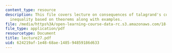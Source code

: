```yaml
---
content_type: resource
description: This file covers lecture on consequences of talagrand's convex-hull distance
  inequality based on theorems along with examples.
file: /media/https%3A/open-learning-course-data-rc.s3.amazonaws.com/18-465-topics-in-statistics-statistical-learning-theory-spring-2007/624219af1e4868ae148594859186d633_lecture27.pdf
file_type: application/pdf
resourcetype: Document
title: lecture27.pdf
uid: 624219af-1e48-68ae-1485-94859186d633
---
```

